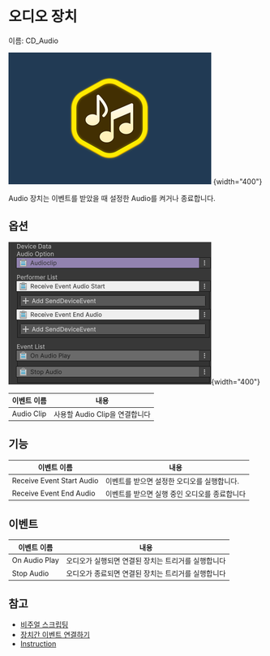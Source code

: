 # 오디오 장치

이름: CD_Audio

![Contents-Audio](./media/images/Contents-Audio.png) {width="400"}

Audio 장치는 이벤트를 받았을 때 설정한 Audio를 켜거나 종료합니다.


## 옵션

![Contents-Audio-01.png](./media/images/Contents-Audio-01.png){width="400"}

| **이벤트 이름** | **내용**                | 
|------------|-----------------------|
| Audio Clip | 사용할 Audio Clip을 연결합니다 |


## 기능

| **이벤트 이름**                         | **내용**                    | 
|------------------------------------|---------------------------|
| Receive Event Start Audio          | 이벤트를 받으면 설정한 오디오를 실행합니다.  |
| Receive Event End Audio            | 이벤트를 받으면 실행 중인 오디오를 종료합니다 |


## 이벤트

| **이벤트 이름**    | **내용**                       | 
|---------------|------------------------------|
| On Audio Play | 오디오가 실행되면 연결된 장치는 트리거를 실행합니다 |
| Stop Audio    | 오디오가 종료되면 연결된 장치는 트리거를 실행합니다 |


## 참고

- [비주얼 스크립팅](Visual-Scripting.md)
- [장치간 이벤트 연결하기](Connect-Event-Between-Devices.md)
- [Instruction](Instruction.md)